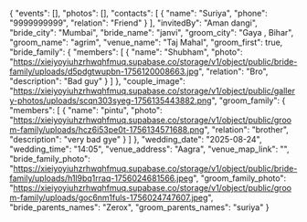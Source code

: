 {
    "events": [],
    "photos": [],
    "contacts": [
        {
            "name": "Suriya",
            "phone": "9999999999",
            "relation": "Friend"
        }
    ],
    "invitedBy": "Aman dangi",
    "bride_city": "Mumbai",
    "bride_name": "janvi",
    "groom_city": "Gaya , Bihar",
    "groom_name": "agrim",
    "venue_name": "Taj Mahal",
    "groom_first": true,
    "bride_family": {
        "members": [
            {
                "name": "Shubham",
                "photo": "https://xieiyoyiuhzrhwqhfmuq.supabase.co/storage/v1/object/public/bride-family/uploads/d5pdgtwupbn-1756120008663.jpg",
                "relation": "Bro",
                "description": "Bad guy"
            }
        ]
    },
    "couple_image": "https://xieiyoyiuhzrhwqhfmuq.supabase.co/storage/v1/object/public/gallery-photos/uploads/scqn303syeg-1756135443882.png",
    "groom_family": {
        "members": [
            {
                "name": "pintu",
                "photo": "https://xieiyoyiuhzrhwqhfmuq.supabase.co/storage/v1/object/public/groom-family/uploads/hcz6i53pe0t-1756134571688.png",
                "relation": "brother",
                "description": "very bad gye"
            }
        ]
    },
    "wedding_date": "2025-08-24",
    "wedding_time": "14:05",
    "venue_address": "Aagra",
    "venue_map_link": "",
    "bride_family_photo": "https://xieiyoyiuhzrhwqhfmuq.supabase.co/storage/v1/object/public/bride-family/uploads/h1l9bq1rraq-1756024681566.jpeg",
    "groom_family_photo": "https://xieiyoyiuhzrhwqhfmuq.supabase.co/storage/v1/object/public/groom-family/uploads/goc6nm1fuls-1756024747607.jpeg",
    "bride_parents_names": "Zerox",
    "groom_parents_names": "suriya"
}
